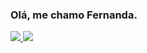 ### Olá, me chamo Fernanda. 

<!--
**fernandasoaress/fernandasoaress** is a ✨ _special_ ✨ repository because its `README.md` (this file) appears on your GitHub profile.

Here are some ideas to get you started:-->

  
<div>
  <div>
<a href="https://www.linkedin.com/in/fernanda-soares/"><img src="https://img.shields.io/badge/LinkedIn-0077B5?style=for-the-badge&logo=linkedin&logoColor=white" target="_blank"/>
  <a href="mailto:fesoares@id.uff.br"><img src="https://img.shields.io/badge/Gmail-D14836?style=for-the-badge&logo=gmail&logoColor=white" target="_blank"/>
</div>
  
  
